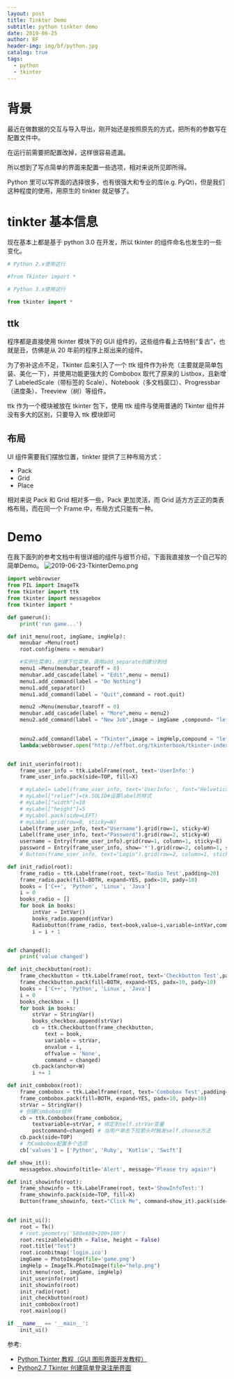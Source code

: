 ```yaml
---
layout: post
title: Tinkter Demo
subtitle: python tinkter demo
date: 2019-06-25
author: BF
header-img: img/bf/python.jpg
catalog: true
tags:
  - python
  - tkinter
---
```


# 背景

最近在做数据的交互与导入导出，刚开始还是按照原先的方式，把所有的参数写在配置文件中。

在运行前需要把配置改掉，这样很容易遗漏。

所以想到了写点简单的界面来配置一些选项，相对来说所见即所得。

Python 里可以写界面的选择很多，也有很强大和专业的库(e.g. PyQt)，但是我们这种程度的使用，用原生的 tinkter 就足够了。

# tinkter 基本信息

现在基本上都是基于 python 3.0 在开发，所以 tkinter 的组件命名也发生的一些变化。

```python
# Python 2.x使用这行

#from Tkinter import *

# Python 3.x使用这行

from tkinter import *
```

## ttk

程序都是直接使用 tkinter 模块下的 GUI 组件的，这些组件看上去特别“复古”，也就是丑，仿佛是从 20 年前的程序上抠出来的组件。

为了弥补这点不足，Tkinter 后来引入了一个 ttk 组件作为补充（主要就是简单包装、美化一下），并使用功能更强大的 Combobox 取代了原来的 Listbox，且新增了 LabeledScale（带标签的 Scale）、Notebook（多文档窗口）、Progressbar（进度条）、Treeview（树）等组件。

ttk 作为一个模块被放在 tkinter 包下，使用 ttk 组件与使用普通的 Tkinter 组件并没有多大的区别，只要导入 ttk 模块即可

## 布局

UI 组件需要我们摆放位置，tinkter 提供了三种布局方式：

- Pack
- Grid
- Place

相对来说 Pack 和 Grid 相对多一些，Pack 更加灵活，而 Grid 适方方正正的类表格布局，而在同一个 Frame 中，布局方式只能有一种。

# Demo

在我下面列的参考文档中有很详细的组件与细节介绍，下面我直接放一个自己写的简单Demo。
![2019-06-23-TkinterDemo.png](/img/post/2019/06/2019-06-23-TkinterDemo.png)
```python
import webbrowser
from PIL import ImageTk
from tkinter import ttk
from tkinter import messagebox
from tkinter import *

def gamerun():
    print('run game...')

def init_menu(root, imgGame, imgHelp):
    menubar =Menu(root)
    root.config(menu = menubar)

    #实例化菜单1，创建下拉菜单，调用add_separate创建分割线
    menu1 =Menu(menubar,tearoff = 0)
    menubar.add_cascade(label = "Edit",menu = menu1)
    menu1.add_command(label = "Do Nothing")
    menu1.add_separator()
    menu1.add_command(label = "Quit",command = root.quit)

    menu2 =Menu(menubar,tearoff = 0)
    menubar.add_cascade(label = "More",menu = menu2)
    menu2.add_command(label = "New Job",image = imgGame ,compound= "left",command = lambda:gamerun())

    
    menu2.add_command(label = "Tkinter",image = imgHelp,compound = "left",command =
    lambda:webbrowser.open("http://effbot.org/tkinterbook/tkinter-index.htm"))


def init_userinfo(root):
    frame_user_info = ttk.LabelFrame(root, text='UserInfo:')
    frame_user_info.pack(side=TOP, fill=X)

    # myLabel= Label(frame_user_info, text='UserInfo:', font="Helvetica 10 bold")
    # myLabel["relief"]=tk.SOLID#设置label的样式
    # myLabel["width"]=10
    # myLabel["height"]=5
    # myLabel.pack(side=LEFT)
    # myLabel.grid(row=0, sticky=W)
    Label(frame_user_info, text="Username").grid(row=1, sticky=W)
    Label(frame_user_info, text="Password").grid(row=2, sticky=W)
    username = Entry(frame_user_info).grid(row=1, column=1, sticky=E)
    password = Entry(frame_user_info, show='*').grid(row=2, column=1, sticky=E)
    # Button(frame_user_info, text="Login").grid(row=2, column=1, sticky=E)

def init_radio(root):
    frame_radio = ttk.Labelframe(root, text='Radio Test',padding=20)
    frame_radio.pack(fill=BOTH, expand=YES, padx=10, pady=10)
    books = ['C++', 'Python', 'Linux', 'Java']
    i = 0
    books_radio = []
    for book in books:
        intVar = IntVar()
        books_radio.append(intVar)
        Radiobutton(frame_radio, text=book,value=i,variable=intVar,command=changed).pack(side=LEFT)
        i = i + 1 


def changed():
    print('value changed')

def init_checkbutton(root):
    frame_checkbutton = ttk.Labelframe(root, text='Checkbutton Test',padding=20)
    frame_checkbutton.pack(fill=BOTH, expand=YES, padx=10, pady=10)
    books = ['C++', 'Python', 'Linux', 'Java']
    i = 0
    books_checkbox = []
    for book in books:
        strVar = StringVar()
        books_checkbox.append(strVar)
        cb = ttk.Checkbutton(frame_checkbutton,
            text = book,
            variable = strVar, 
            onvalue = i,
            offvalue = 'None',
            command = changed) 
        cb.pack(anchor=W)
        i += 1

def init_combobox(root):
    frame_combobox = ttk.Labelframe(root, text='Combobox Test',padding=20)
    frame_combobox.pack(fill=BOTH, expand=YES, padx=10, pady=10)
    strVar = StringVar()
    # 创建Combobox组件
    cb = ttk.Combobox(frame_combobox,
        textvariable=strVar, # 绑定到self.strVar变量
        postcommand=changed) # 当用户单击下拉箭头时触发self.choose方法
    cb.pack(side=TOP)
    # 为Combobox配置多个选项
    cb['values'] = ['Python', 'Ruby', 'Kotlin', 'Swift']

def show_it():
    messagebox.showinfo(title='Alert', message="Please try again!")

def init_showinfo(root):
    frame_showinfo = ttk.LabelFrame(root, text='ShowInfoTest:')
    frame_showinfo.pack(side=TOP, fill=X)
    Button(frame_showinfo, text="Click Me", command=show_it).pack(side=LEFT, fill=Y)
    

def init_ui():
    root = Tk()
    # root.geometry('580x680+200+100')
    root.resizable(width = False, height = False) 
    root.title("Test")
    root.iconbitmap('login.ico')
    imgGame = PhotoImage(file='game.png')
    imgHelp = ImageTk.PhotoImage(file="help.png")
    init_menu(root, imgGame, imgHelp)
    init_userinfo(root)
    init_showinfo(root)
    init_radio(root)
    init_checkbutton(root)
    init_combobox(root)
    root.mainloop()

if __name__ == '__main__':
    init_ui()
```

参考:

- [Python Tkinter 教程（GUI 图形界面开发教程）](http://c.biancheng.net/python/tkinter/)
- [Python2.7 Tkinter 创建简单登录注册界面](https://www.jianshu.com/p/f0a3c47c9c6c)
